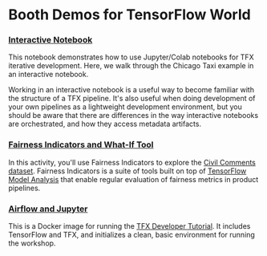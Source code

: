 # Booth Demos for TensorFlow World

### [Interactive Notebook](https://colab.sandbox.google.com/github/tensorflow/workshops/blob/master/tfx_labs/Lab_1_Pipeline_in_Colab.ipynb)

This notebook demonstrates how to use Jupyter/Colab notebooks for TFX iterative development. Here, we walk through the Chicago Taxi example in an interactive notebook.

Working in an interactive notebook is a useful way to become familiar with the structure of a TFX pipeline. It's also useful when doing development of your own pipelines as a lightweight development environment, but you should be aware that there are differences in the way interactive notebooks are orchestrated, and how they access metadata artifacts.

### [Fairness Indicators and What-If Tool](https://colab.sandbox.google.com/github/tensorflow/workshops/blob/master/tfx_labs/Lab_7_Fairness_Indicators.ipynb)

In this activity, you'll use Fairness Indicators to explore the [Civil Comments dataset](https://www.kaggle.com/c/jigsaw-unintended-bias-in-toxicity-classification). Fairness Indicators is a suite of tools built on top of [TensorFlow Model Analysis](https://www.tensorflow.org/tfx/model_analysis/get_started) that enable regular evaluation of fairness metrics in product pipelines.

### [Airflow and Jupyter](../tfx_airflow/README.md)

This is a Docker image for running the [TFX Developer Tutorial](https://www.tensorflow.org/tfx/tutorials/tfx/workshop). It includes TensorFlow and TFX, and initializes a clean, basic environment for running the workshop.